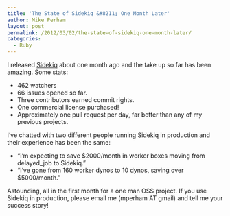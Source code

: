 ```yaml
---
title: 'The State of Sidekiq &#8211; One Month Later'
author: Mike Perham
layout: post
permalink: /2012/03/02/the-state-of-sidekiq-one-month-later/
categories:
  - Ruby
---
```

I released [Sidekiq][1] about one month ago and the take up so far has been amazing. Some stats:

*   462 watchers
*   66 issues opened so far.
*   Three contributors earned commit rights.
*   One commercial license purchased!
*   Approximately one pull request per day, far better than any of my previous projects.

I&#8217;ve chatted with two different people running Sidekiq in production and their experience has been the same:

*   &#8220;I&#8217;m expecting to save $2000/month in worker boxes moving from delayed_job to Sidekiq.&#8221;
*   &#8220;I&#8217;ve gone from 160 worker dynos to 10 dynos, saving over $5000/month.&#8221;

Astounding, all in the first month for a one man OSS project. If you use Sidekiq in production, please email me (mperham AT gmail) and tell me your success story!

 [1]: http://mperham.github.com/sidekiq